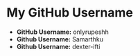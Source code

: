 
# My GitHub Username

- **GitHub Username:** onlyrupeshh
- **Github Username:** Samarthku
- **Github Username:** dexter-ifti
